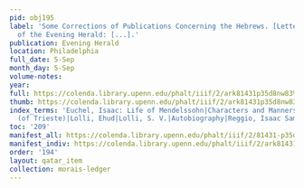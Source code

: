 ```yaml
---
pid: obj195
label: 'Some Corrections of Publications Concerning the Hebrews. [Letter] To the Editor
  of the Evening Herald: [...].'
publication: Evening Herald
location: Philadelphia
full_date: 5-Sep
month_day: 5-Sep
volume-notes:
year:
full: https://colenda.library.upenn.edu/phalt/iiif/2/ark81431p35d8nw83%2FSHA256E-s7600325--a23a5d88e96a47dfd65df0a0f044088f95b7d8561423e78b21b77ac7b0ad8173.jpeg/full/3500,/0/default.jpg
thumb: https://colenda.library.upenn.edu/phalt/iiif/2/ark81431p35d8nw83%2FSHA256E-s7600325--a23a5d88e96a47dfd65df0a0f044088f95b7d8561423e78b21b77ac7b0ad8173.jpeg/full/!200,200/0/default.jpg
index_terms: 'Euchel, Isaac: Life of Mendelssohn|Characters and Manners|Levy, Rabbi
  (of Trieste)|Lolli, Ehud|Lolli, S. V.|Autobiography|Reggio, Isaac Samuel'
toc: '209'
manifest_all: https://colenda.library.upenn.edu/phalt/iiif/2/81431-p35d8nw83/manifest
manifest_indiv: https://colenda.library.upenn.edu/phalt/iiif/2/ark81431p35d8nw83%2FSHA256E-s7600325--a23a5d88e96a47dfd65df0a0f044088f95b7d8561423e78b21b77ac7b0ad8173.jpeg
order: '194'
layout: qatar_item
collection: morais-ledger
---
```

